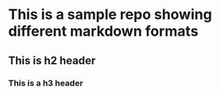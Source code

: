 # This is a sample repo showing different markdown formats

## This is h2 header

### This is a h3 header
